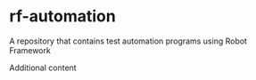 # rf-automation
A repository that contains test automation programs using Robot Framework

Additional content